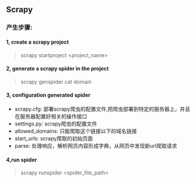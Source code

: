 ## Scrapy

### 产生步骤:

#### 1, create a scrapy project

> scrapy startproject <project_name>

#### 2, generate a scrapy spider in the project

> scrapy genspider cat domain

#### 3, configuration generated spider 

* scrapy.cfg: 部署scrapy爬虫的配置文件,把爬虫部署到特定的服务器上，并且在服务器配置好相关的操作接口
* settings.py: scrapy爬虫的配置文件
* allowed_domains: 只能爬取这个链接以下的域名链接
* start_urls: scrapy爬取的初始页面
* parse: 处理响应，解析网页内容形成字典，从网页中发现新url爬取请求

#### 4,run spider

> scrapy runspider <spider_file_path>